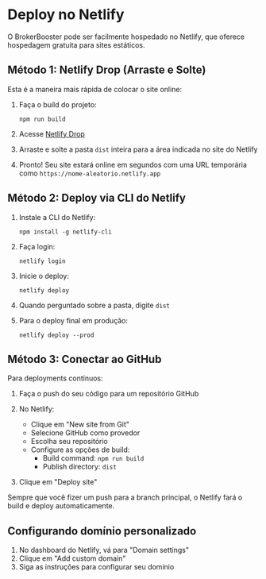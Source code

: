 # Deploy no Netlify

O BrokerBooster pode ser facilmente hospedado no Netlify, que oferece hospedagem gratuita para sites estáticos.

## Método 1: Netlify Drop (Arraste e Solte)

Esta é a maneira mais rápida de colocar o site online:

1. Faça o build do projeto:
   ```
   npm run build
   ```

2. Acesse [Netlify Drop](https://app.netlify.com/drop)

3. Arraste e solte a pasta `dist` inteira para a área indicada no site do Netlify

4. Pronto! Seu site estará online em segundos com uma URL temporária como `https://nome-aleatorio.netlify.app`

## Método 2: Deploy via CLI do Netlify

1. Instale a CLI do Netlify:
   ```
   npm install -g netlify-cli
   ```

2. Faça login:
   ```
   netlify login
   ```

3. Inicie o deploy:
   ```
   netlify deploy
   ```

4. Quando perguntado sobre a pasta, digite `dist`

5. Para o deploy final em produção:
   ```
   netlify deploy --prod
   ```

## Método 3: Conectar ao GitHub

Para deployments contínuos:

1. Faça o push do seu código para um repositório GitHub
   
2. No Netlify:
   - Clique em "New site from Git"
   - Selecione GitHub como provedor
   - Escolha seu repositório
   - Configure as opções de build:
     - Build command: `npm run build`
     - Publish directory: `dist`
   
3. Clique em "Deploy site"

Sempre que você fizer um push para a branch principal, o Netlify fará o build e deploy automaticamente.

## Configurando domínio personalizado

1. No dashboard do Netlify, vá para "Domain settings"
2. Clique em "Add custom domain"
3. Siga as instruções para configurar seu domínio 